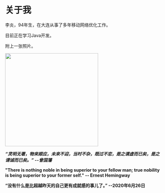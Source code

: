# 关于我

李炎，94年生，在大连从事了多年移动网络优化工作。

目前正在学习Java开发。

附上一张照片。

<img src="https://images.shiguangping.com/imgs/201911/IMG_52d80c.jpg" width="300px">  

***“灵明无著，物来顺应，未来不迎，当时不杂，既过不恋，是之谓虚而已矣，是之谓诚而已矣。” --曾国藩***

**"There is nothing noble in being superior to your fellow man; true nobility is being superior to your former self." -- Ernest Hemingway**

**“没有什么是比超越昨天的自己更有成就感的事儿了。” --2020年6月26日**
